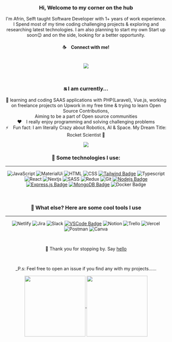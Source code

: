 <div align="center">

<div style="text-align:center">
<h3>Hi, Welcome to my corner on the hub </h3> 

I'm Afrin, Selft taught Software Developer with 1+ years of work experience. <br> I Spend most of my time coding challenging projects & exploring and researching latest technologies. I am also planning to start my own Start up soon😉 and on the side, looking for a better opportunity.

<p align="center">
  
#### :coffee:&emsp;Connect with me! <br/><br/>

  
   <a href="https://twitter.com/AfrinNahar10"><img src="https://img.shields.io/twitter/url?url=https%3A%2F%2Fwww.x.com&style=social"/> </a>
</p> 
<br>
<h3> 🔛 I am currently... </h3>

 📖 learning and coding SAAS applications with PHP(Laravel), Vue.js, working on freelance projects on Upwork in my free time & trying to learn Open Source Contributions, <br> Aiming to be a part of Open source communities <br> 
:hearts:&emsp;I really enjoy programming and solving challenging problems <br/>
⚡&emsp;Fun fact: I am literally Crazy about Robotics, AI & Space. My Dream Title: Rocket Scientist 🚀
<br>

[![](https://visitcount.itsvg.in/api?id=Afrin127329&label=Profile%20Views&color=1&icon=0&pretty=false)](https://visitcount.itsvg.in)

<h3> 🛬 Some technologies I use: </h3>

* * *

![JavaScript](https://img.shields.io/badge/JavaScript-323330?style=for-the-badge&logo=javascript&logoColor=F7DF1E)
![MaterialUi](https://img.shields.io/badge/Material-UI-3776AB?style=for-the-badge&logo=material-ui&logoColor=white)
![HTML](https://img.shields.io/badge/HTML5-E34F26?style=for-the-badge&logo=html5&logoColor=white)
![CSS](https://img.shields.io/badge/CSS3-1572B6?style=for-the-badge&logo=css3&logoColor=white)
  [![Tailwind Badge](https://img.shields.io/badge/Tailwind%20CSS-092749?style=for-the-badge&logo=tailwindcss&logoColor=06B6D4&labelColor=000000)](#)
![Typescript](https://img.shields.io/badge/TypeScript-007ACC?style=for-the-badge&logo=typescript&logoColor=white)
![React](https://img.shields.io/badge/React-20232A?style=for-the-badge&logo=react&logoColor=61DAFB)
![Nextjs](https://img.shields.io/badge/-nextjs-black?style=for-the-badge&logo=nextjs&logoColor=white)
![SASS](https://img.shields.io/badge/Sass-CC6699?style=for-the-badge&logo=sass&logoColor=white)
![Redux](https://img.shields.io/badge/Redux-593D88?style=for-the-badge&logo=redux&logoColor=white)
![Git](https://img.shields.io/badge/Git-F05032?style=for-the-badge&logo=git&logoColor=white)
[![Nodejs Badge](https://img.shields.io/badge/-Nodejs-3C873A?style=for-the-badge&labelColor=black&logo=node.js&logoColor=3C873A)](#) 
  [![Express.js Badge](https://img.shields.io/badge/Express.js-000000?style=for-the-badge&logo=express&logoColor=white)](#)
[![MongoDB Badge](https://img.shields.io/badge/MongoDB-4EA94B?style=for-the-badge&logo=mongodb&logoColor=white)](#)
![Docker Badge](https://img.shields.io/badge/Docker-0db7ed?style=for-the-badge&logo=docker&logoColor=white)

<br>

<h3> 🐳 What else? Here are some cool tools I use </h3>

* * *

![Netlify](https://img.shields.io/badge/-netlify-red?style=for-the-badge&logo=netlify&logoColor=white)
![Jira](https://img.shields.io/badge/-jira-blue?style=for-the-badge&logo=jira&logoColor=white)
![Slack](https://img.shields.io/badge/-slack-white?style=for-the-badge&logo=slack&logoColor=white)
[![VSCode Badge](https://img.shields.io/badge/Visual_Studio-5C2D91?style=for-the-badge&logo=visual%20studio&logoColor=white)](#)
![Notion](https://img.shields.io/badge/Notion-000000?style=for-the-badge&logo=notion&logoColor=white)
![Trello](https://img.shields.io/badge/Trello-0052CC?style=for-the-badge&logo=trello&logoColor=white)
![Vercel](https://img.shields.io/badge/Vercel-000000?style=for-the-badge&logo=vercel&logoColor=white)
![Postman](https://img.shields.io/badge/Postman-FF6C37?style=for-the-badge&logo=Postman&logoColor=white)
![Canva](https://img.shields.io/badge/Canva-%2300C4CC.svg?&style=for-the-badge&logo=Canva&logoColor=white)

<br>

👐 Thank you for stopping by. Say [hello](https://twitter.com/AfrinNahar10)
 
 <br>

_P.s: Feel free to open an issue if you find any with my projects......


<a href="https://github.com/Afrin127329/github-readme-stats">
  <img align="center" src="https://github-readme-stats.vercel.app/api/top-langs/?username=Afrin127329&layout=compact&theme=merko" height='190'/>
</a>
<a href="https://github.com/Afrin127329/convoychat">
  <img align="center" src="https://github-readme-stats.vercel.app/api?username=Afrin127329&show_icons=true&theme=merko" height='190'/>
</a>

</div>
